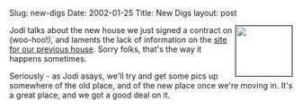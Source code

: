 Slug: new-digs
Date: 2002-01-25
Title: New Digs
layout: post

<img align="right" border="1" height="90" src="http://www.uis.net/mlspictures/main/1730795.jpg" width="100" />
Jodi talks about the new house we just signed a contract on (woo-hoo!), and laments the lack of information on the <a href="http://weblogs.userland.com/the259diaries/">site for our previous house</a>. Sorry folks, that&#39;s the way it happens sometimes.<p>
Seriously - as Jodi asays, we&#39;ll try and get some pics up somewhere of the old place, and of the new place once we&#39;re moving in. It&#39;s a great place, and we got a good deal on it.</p>
